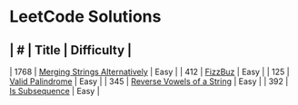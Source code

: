 # LeetCode Solutions

|  #  |  Title  |  Difficulty  |
--------------------------------------------
|  1768 | [Merging Strings Alternatively](https://leetcode.com/problems/merge-strings-alternately/) |  Easy  |
|  412  |  [FizzBuz](https://leetcode.com/problems/fizz-buzz/description/)  |  Easy  |
|   125 |   [Valid Palindrome](https://leetcode.com/problems/valid-palindrome/description/) |   Easy    |
|   345    | [Reverse Vowels of a String](https://leetcode.com/problems/reverse-vowels-of-a-string/description/)    |   Easy    |
|   392    | [Is Subsequence](https://leetcode.com/problems/is-subsequence/description/)    |    Easy    |
